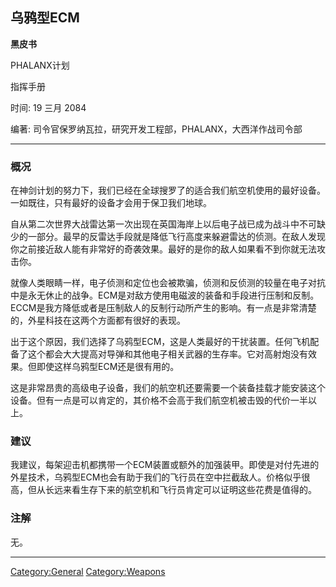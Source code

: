 ## 乌鸦型ECM

**黑皮书**

PHALANX计划

指挥手册

时间: 19 三月 2084

编著: 司令官保罗纳瓦拉，研究开发工程部，PHALANX，大西洋作战司令部

------------------------------------------------------------------------

### 概况

在神剑计划的努力下，我们已经在全球搜罗了的适合我们航空机使用的最好设备。一如既往，只有最好的设备才会用于保卫我们地球。

自从第二次世界大战雷达第一次出现在英国海岸上以后电子战已成为战斗中不可缺少的一部分。最早的反雷达手段就是降低飞行高度来躲避雷达的侦测。在敌人发现你之前接近敌人能有非常好的奇袭效果。最好的是你的敌人如果看不到你就无法攻击你。

就像人类眼睛一样，电子侦测和定位也会被欺骗，侦测和反侦测的较量在电子对抗中是永无休止的战争。ECM是对敌方使用电磁波的装备和手段进行压制和反制。ECCM是我方降低或者是压制敌人的反制行动所产生的影响。有一点是非常清楚的，外星科技在这两个方面都有很好的表现。

出于这个原因，我们选择了乌鸦型ECM，这是人类最好的干扰装置。任何飞机配备了这个都会大大提高对导弹和其他电子相关武器的生存率。它对高射炮没有效果。但即使这样乌鸦型ECM还是很有用的。

这是非常昂贵的高级电子设备，我们的航空机还要需要一个装备挂载才能安装这个设备。但有一点是可以肯定的，其价格不会高于我们航空机被击毁的代价一半以上。

### 建议

我建议，每架迎击机都携带一个ECM装置或额外的加强装甲。即使是对付先进的外星技术，乌鸦型ECM也会有助于我们的飞行员在空中拦截敌人。价格似乎很高，但从长远来看生存下来的航空机和飞行员肯定可以证明这些花费是值得的。

### 注解

无。

------------------------------------------------------------------------

[Category:General](Category:General "wikilink")
[Category:Weapons](Category:Weapons "wikilink")